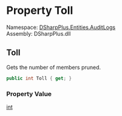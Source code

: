 # Property Toll

Namespace: [DSharpPlus.Entities.AuditLogs](DSharpPlus.Entities.AuditLogs.md)  
Assembly: DSharpPlus.dll

## <a id="DSharpPlus_Entities_AuditLogs_DiscordAuditLogPruneEntry_Toll"></a>Toll

Gets the number of members pruned.

```csharp
public int Toll { get; }
```

### Property Value

[int](https://learn.microsoft.com/dotnet/api/system.int32)

